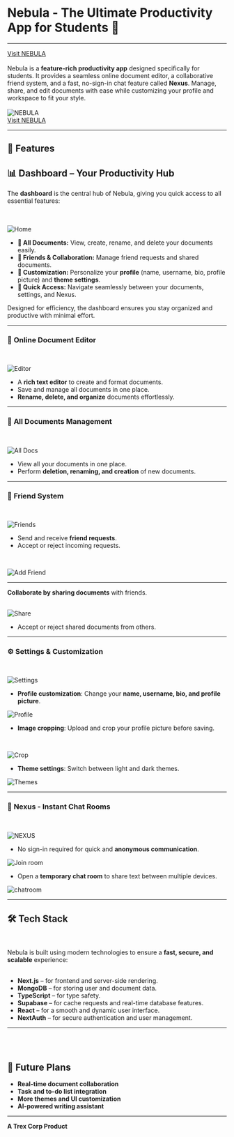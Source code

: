 # Nebula - The Ultimate Productivity App for Students 🚀
---
[Visit NEBULA](https://nebula0.vercel.app/)
<br><br>
Nebula is a **feature-rich productivity app** designed specifically for students. It provides a seamless online document editor, a collaborative friend system, and a fast, no-sign-in chat feature called **Nexus**. Manage, share, and edit documents with ease while customizing your profile and workspace to fit your style.
<br><br>
![NEBULA](assets/landingpage.png)
<br>
[Visit NEBULA](https://nebula0.vercel.app/)

---

## 🌟 Features

## 📊 Dashboard – Your Productivity Hub  

The **dashboard** is the central hub of Nebula, giving you quick access to all essential features:  
<br><br>

![Home](assets/homeblue.png)

- **📁 All Documents:** View, create, rename, and delete your documents easily.  
- **👥 Friends & Collaboration:** Manage friend requests and shared documents.  
- **🎨 Customization:** Personalize your **profile** (name, username, bio, profile picture) and **theme settings**.  
- **🚀 Quick Access:** Navigate seamlessly between your documents, settings, and Nexus.  

Designed for efficiency, the dashboard ensures you stay organized and productive with minimal effort.  

---
### 📄 **Online Document Editor**
<br>

![Editor](assets/editor.png)
- A **rich text editor** to create and format documents.
- Save and manage all documents in one place.
- **Rename, delete, and organize** documents effortlessly.
---
### 📂 **All Documents Management**
<br>

![All Docs](assets/alldocs.png)

- View all your documents in one place.
- Perform **deletion, renaming, and creation** of new documents.
---
### 🤝 **Friend System**
<br>

![Friends](assets/friends.png)
- Send and receive **friend requests**.
- Accept or reject incoming requests.
<br>

![Add Friend](assets/addfriend.png)

---
**Collaborate by sharing documents** with friends.
<br><br>

![Share](assets/share.png)
- Accept or reject shared documents from others.
---
### ⚙️ **Settings & Customization**
<br>

![Settings](assets/settings.png)

- **Profile customization**: Change your **name, username, bio, and profile picture**.
  <br>

![Profile](assets/profile.png)

- **Image cropping**: Upload and crop your profile picture before saving.
 <br>

![Crop](assets/crop.png)
- **Theme settings**: Switch between light and dark themes.
  <br>


![Themes](assets/theme.png)

---

### 💬 **Nexus - Instant Chat Rooms**
<br>

![NEXUS](assets/nexus.png)

- No sign-in required for quick and **anonymous communication**.
  <br>

![Join room](assets/joinroom.png)


- Open a **temporary chat room** to share text between multiple devices.
  <br>

![chatroom](assets/chatroom.png)


---

## 🛠️ Tech Stack
<br>


Nebula is built using modern technologies to ensure a **fast, secure, and scalable** experience:
<br><br>


- **Next.js** – for frontend and server-side rendering.
- **MongoDB** – for storing user and document data.
- **TypeScript** – for type safety.
- **Supabase** – for cache requests and real-time database features.
- **React** – for a smooth and dynamic user interface.
- **NextAuth** – for secure authentication and user management.

---
<br><br>



## 📌 Future Plans
- **Real-time document collaboration**
- **Task and to-do list integration**
- **More themes and UI customization**
- **AI-powered writing assistant**

---


**A Trex Corp Product**

